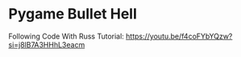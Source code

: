 # Pygame Bullet Hell

Following Code With Russ Tutorial: https://youtu.be/f4coFYbYQzw?si=j8lB7A3HHhL3eacm